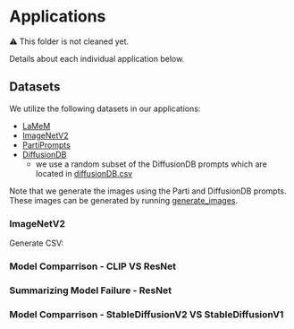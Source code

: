 # Applications

⚠️ This folder is not cleaned yet.

Details about each individual application below.

## Datasets

We utilize the following datasets in our applications:
- [LaMeM](http://memorability.csail.mit.edu/explore.html)
- [ImageNetV2](https://github.com/modestyachts/ImageNetV2)
- [PartiPrompts](https://huggingface.co/datasets/nateraw/parti-prompts)
- [DiffusionDB](https://poloclub.github.io/diffusiondb/) 
    - we use a random subset of the DiffusionDB prompts which are located in [diffusionDB.csv](Diffusion/diffusionDB.csv)

Note that we generate the images using the Parti and DiffusionDB prompts. These images can be generated by running [generate_images](Diffusion/generate_images.py).

### ImageNetV2

Generate CSV: 

### Model Comparrison - CLIP VS ResNet

### Summarizing Model Failure - ResNet

### Model Comparrison - StableDiffusionV2 VS StableDiffusionV1